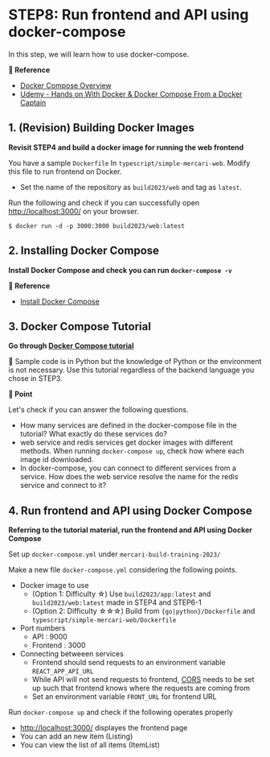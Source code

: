 # STEP8: Run frontend and API using docker-compose
In this step, we will learn how to use docker-compose.

**:book: Reference**

* [Docker Compose Overview](https://docs.docker.com/compose/)
* [Udemy - Hands on With Docker & Docker Compose From a Docker Captain](https://www.udemy.com/course/hands-on-with-docker-and-docker-compose/)

## 1. (Revision) Building Docker Images

**Revisit STEP4 and build a docker image for running the web frontend**

You have a sample `Dockerfile` In `typescript/simple-mercari-web`. Modify this file to run frontend on Docker.

* Set the name of the repository as `build2023/web` and tag as `latest`.

Run the following and check if you can successfully open [http://localhost:3000/](http://localhost:3000/) on your browser.

`$ docker run -d -p 3000:3000 build2023/web:latest`


## 2. Installing Docker Compose
**Install Docker Compose and check you can run `docker-compose -v`**

**:book: Reference**

* [Install Docker Compose](https://docs.docker.com/compose/install/)

## 3. Docker Compose Tutorial
**Go through [Docker Compose tutorial](https://docs.docker.com/compose/gettingstarted/)**

:pushpin: Sample code is in Python but the knowledge of Python or the environment is not necessary. Use this tutorial regardless of the backend language you chose in STEP3.

**:beginner: Point**

Let's check if you can answer the following questions.

* How many services are defined in the docker-compose file in the tutorial? What exactly do these services do?
* web service and redis services get docker images with different methods. When running `docker-compose up`, check how where each image id downloaded.
* In docker-compose, you can connect to different services from a service. How does the web service resolve the name for the redis service and connect to it?

## 4. Run frontend and API using Docker Compose
**Referring to the tutorial material, run the frontend and API using Docker Compose**


Set up `docker-compose.yml` under `mercari-build-training-2023/`

Make a new file `docker-compose.yml` considering the following points.

* Docker image to use
    * (Option 1: Difficulty ☆) Use `build2023/app:latest` and `build2023/web:latest` made in STEP4 and STEP6-1
    * (Option 2: Difficulty ☆☆☆) Build from `{go|python}/Dockerfile` and `typescript/simple-mercari-web/Dockerfile`
* Port numbers
    * API : 9000
    * Frontend : 3000
* Connecting betweeen services
    * Frontend should send requests to an environment variable `REACT_APP_API_URL`
    * While API will not send requests to frontend, [CORS](https://developer.mozilla.org/ja/docs/Web/HTTP/CORS) needs to be set up such that frontend knows where the requests are coming from
    * Set an environment variable `FRONT_URL` for frontend URL


Run `docker-compose up` and check if the following operates properly
- [http://localhost:3000/](http://localhost:3000/) displayes the frontend page
- You can add an new item (Listing)
- You can view the list of all items (ItemList)
